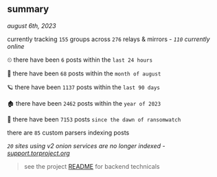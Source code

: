 
## summary
_august 6th, 2023_

currently tracking `155` groups across `276` relays & mirrors - _`110` currently online_

⏲ there have been `6` posts within the `last 24 hours`

🦈 there have been `68` posts within the `month of august`

🪐 there have been `1137` posts within the `last 90 days`

🏚 there have been `2462` posts within the `year of 2023`

🦕 there have been `7153` posts `since the dawn of ransomwatch`

there are `85` custom parsers indexing posts

_`20` sites using v2 onion services are no longer indexed - [support.torproject.org](https://support.torproject.org/onionservices/v2-deprecation/)_

> see the project [README](https://github.com/joshhighet/ransomwatch#ransomwatch--) for backend technicals

